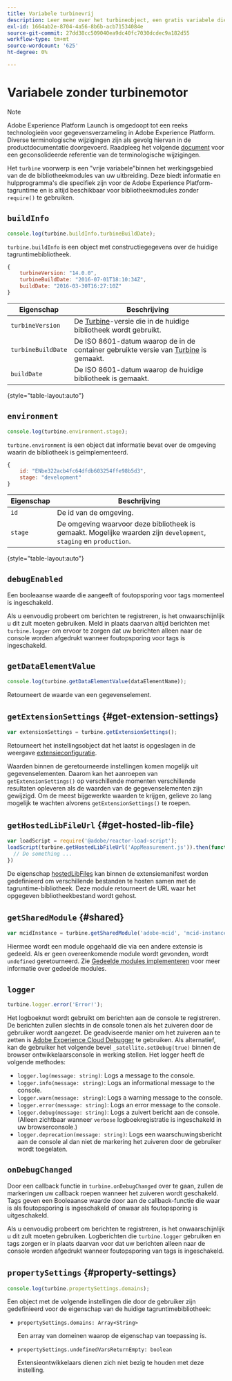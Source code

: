 ```yaml
---
title: Variabele turbinevrij
description: Leer meer over het turbineobject, een gratis variabele die specifieke informatie en hulpprogramma's voor de Adobe Experience Platform-tagruntime biedt.
exl-id: 1664ab2e-8704-4a56-8b6b-acb71534084e
source-git-commit: 27dd38cc509040ea9dc40fc7030dcdec9a182d55
workflow-type: tm+mt
source-wordcount: '625'
ht-degree: 0%

---
```


# Variabele zonder turbinemotor

>[!NOTE]
>
>Adobe Experience Platform Launch is omgedoopt tot een reeks technologieën voor gegevensverzameling in Adobe Experience Platform. Diverse terminologische wijzigingen zijn als gevolg hiervan in de productdocumentatie doorgevoerd. Raadpleeg het volgende [document](../term-updates.md) voor een geconsolideerde referentie van de terminologische wijzigingen.

Het `turbine` voorwerp is een &quot;vrije variabele&quot;binnen het werkingsgebied van de de bibliotheekmodules van uw uitbreiding. Deze biedt informatie en hulpprogramma&#39;s die specifiek zijn voor de Adobe Experience Platform-tagruntime en is altijd beschikbaar voor bibliotheekmodules zonder `require()` te gebruiken.

## `buildInfo`

```js
console.log(turbine.buildInfo.turbineBuildDate);
```

`turbine.buildInfo` is een object met constructiegegevens over de huidige tagruntimebibliotheek.

```js
{
    turbineVersion: "14.0.0",
    turbineBuildDate: "2016-07-01T18:10:34Z",
    buildDate: "2016-03-30T16:27:10Z"
}
```

| Eigenschap | Beschrijving |
| --- | --- |
| `turbineVersion` | De [Turbine](https://www.npmjs.com/package/@adobe/reactor-turbine)-versie die in de huidige bibliotheek wordt gebruikt. |
| `turbineBuildDate` | De ISO 8601-datum waarop de in de container gebruikte versie van [Turbine](https://www.npmjs.com/package/@adobe/reactor-turbine) is gemaakt. |
| `buildDate` | De ISO 8601-datum waarop de huidige bibliotheek is gemaakt. |

{style=&quot;table-layout:auto&quot;}

## `environment`

```js
console.log(turbine.environment.stage);
```

`turbine.environment` is een object dat informatie bevat over de omgeving waarin de bibliotheek is geïmplementeerd.

```js
{
    id: "ENbe322acb4fc64dfdb603254ffe98b5d3",
    stage: "development"
}
```

| Eigenschap | Beschrijving |
| --- | --- |
| `id` | De id van de omgeving. |
| `stage` | De omgeving waarvoor deze bibliotheek is gemaakt. Mogelijke waarden zijn `development`, `staging` en `production`. |

{style=&quot;table-layout:auto&quot;}

## `debugEnabled`

Een booleaanse waarde die aangeeft of foutopsporing voor tags momenteel is ingeschakeld.

Als u eenvoudig probeert om berichten te registreren, is het onwaarschijnlijk u dit zult moeten gebruiken. Meld in plaats daarvan altijd berichten met `turbine.logger` om ervoor te zorgen dat uw berichten alleen naar de console worden afgedrukt wanneer foutopsporing voor tags is ingeschakeld.

## `getDataElementValue`

```js
console.log(turbine.getDataElementValue(dataElementName));
```

Retourneert de waarde van een gegevenselement.

## `getExtensionSettings` {#get-extension-settings}

```js
var extensionSettings = turbine.getExtensionSettings();
```

Retourneert het instellingsobject dat het laatst is opgeslagen in de weergave [extensieconfiguratie](./configuration.md).

Waarden binnen de geretourneerde instellingen komen mogelijk uit gegevenselementen. Daarom kan het aanroepen van `getExtensionSettings()` op verschillende momenten verschillende resultaten opleveren als de waarden van de gegevenselementen zijn gewijzigd. Om de meest bijgewerkte waarden te krijgen, gelieve zo lang mogelijk te wachten alvorens `getExtensionSettings()` te roepen.

## `getHostedLibFileUrl` {#get-hosted-lib-file}

```js
var loadScript = require('@adobe/reactor-load-script');
loadScript(turbine.getHostedLibFileUrl('AppMeasurement.js')).then(function() {
  // Do something ...
})
```

De eigenschap [hostedLibFiles](./manifest.md) kan binnen de extensiemanifest worden gedefinieerd om verschillende bestanden te hosten samen met de tagruntime-bibliotheek. Deze module retourneert de URL waar het opgegeven bibliotheekbestand wordt gehost.

## `getSharedModule` {#shared}

```js
var mcidInstance = turbine.getSharedModule('adobe-mcid', 'mcid-instance');
```

Hiermee wordt een module opgehaald die via een andere extensie is gedeeld. Als er geen overeenkomende module wordt gevonden, wordt `undefined` geretourneerd. Zie [Gedeelde modules implementeren](./web/shared.md) voor meer informatie over gedeelde modules.

## `logger`

```js
turbine.logger.error('Error!');
```

Het logboeknut wordt gebruikt om berichten aan de console te registreren. De berichten zullen slechts in de console tonen als het zuiveren door de gebruiker wordt aangezet. De geadviseerde manier om het zuiveren aan te zetten is [Adobe Experience Cloud Debugger](https://chrome.google.com/webstore/detail/adobe-experience-cloud-de/ocdmogmohccmeicdhlhhgepeaijenapj?src=propaganda) te gebruiken. Als alternatief, kan de gebruiker het volgende bevel `_satellite.setDebug(true)` binnen de browser ontwikkelaarsconsole in werking stellen. Het logger heeft de volgende methodes:

* `logger.log(message: string)`: Logs a message to the console.
* `logger.info(message: string)`: Logs an informational message to the console.
* `logger.warn(message: string)`: Logs a warning message to the console.
* `logger.error(message: string)`: Logs an error message to the console.
* `logger.debug(message: string)`: Logs a zuivert bericht aan de console. (Alleen zichtbaar wanneer `verbose` logboekregistratie is ingeschakeld in uw browserconsole.)
* `logger.deprecation(message: string)`: Logs een waarschuwingsbericht aan de console al dan niet de markering het zuiveren door de gebruiker wordt toegelaten.

## `onDebugChanged`

Door een callback functie in `turbine.onDebugChanged` over te gaan, zullen de markeringen uw callback roepen wanneer het zuiveren wordt geschakeld. Tags geven een Booleaanse waarde door aan de callback-functie die waar is als foutopsporing is ingeschakeld of onwaar als foutopsporing is uitgeschakeld.

Als u eenvoudig probeert om berichten te registreren, is het onwaarschijnlijk u dit zult moeten gebruiken. Logberichten die `turbine.logger` gebruiken en tags zorgen er in plaats daarvan voor dat uw berichten alleen naar de console worden afgedrukt wanneer foutopsporing van tags is ingeschakeld.

## `propertySettings` {#property-settings}

```js
console.log(turbine.propertySettings.domains);
```

Een object met de volgende instellingen die door de gebruiker zijn gedefinieerd voor de eigenschap van de huidige tagruntimebibliotheek:

* `propertySettings.domains: Array<String>`

   Een array van domeinen waarop de eigenschap van toepassing is.

* `propertySettings.undefinedVarsReturnEmpty: boolean`

   Extensieontwikkelaars dienen zich niet bezig te houden met deze instelling.
